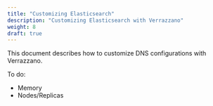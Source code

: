 ```yaml
---
title: "Customizing Elasticsearch"
description: "Customizing Elasticsearch with Verrazzano"
weight: 8
draft: true
---
```


This document describes how to customize DNS configurations with Verrazzano.

To do:
* Memory
* Nodes/Replicas

